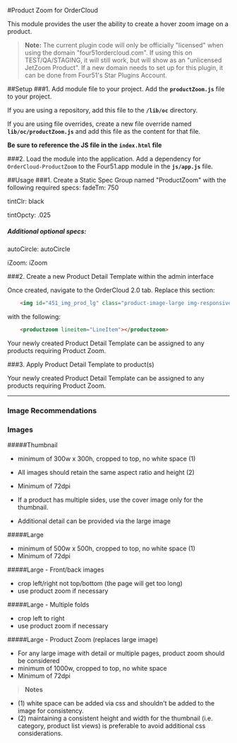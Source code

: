 #Product Zoom for OrderCloud

This module provides the user the ability to create a hover zoom image on a product.

>**Note:** The current plugin code will only be officially "licensed" when using the domain "four51ordercloud.com". If using this on TEST/QA/STAGING, it will still work, but will show as an "unlicensed JetZoom Product". If a new domain needs to set up for this plugin, it can be done from Four51's Star Plugins Account.

##Setup
###1. Add module file to your project.
Add the **`productZoom.js`** file to your project.

If you are using a repository, add this file to the **`/lib/oc`** directory.

If you are using file overrides, create a new file override named **`lib/oc/productZoom.js`** and add this file as the content for that file.

**Be sure to reference the JS file in the `index.html` file**

###2. Load the module into the application.
Add a dependency for `OrderCloud-ProductZoom` to the Four51.app module in the **`js/app.js`** file.

##Usage
###1. Create a Static Spec Group named "ProductZoom" with the following required specs:
fadeTm: 750

tintClr: black

tintOpcty: .025

##### Additional optional specs:

autoCircle: autoCircle 

iZoom: iZoom

###2. Create a new Product Detail Template within the admin interface

Once created, navigate to the OrderCloud 2.0 tab. Replace this section:

```html
    <img id="451_img_prod_lg" class="product-image-large img-responsive" ng-src="{{LineItem.Variant.PreviewUrl || LineItem.Variant.LargeImageUrl || LineItem.Product.LargeImageUrl}}" imageonload />
```

with the following:

```html
    <productzoom lineitem="LineItem"></productzoom>
```
Your newly created Product Detail Template can be assigned to any products requiring Product Zoom.

###3. Apply Product Detail Template to product(s)

Your newly created Product Detail Template can be assigned to any products requiring Product Zoom.

***
### Image Recommendations 

### Images
#####Thumbnail
* minimum of 300w x 300h, cropped to top, no white space (1)
* All images should retain the same aspect ratio and height (2)
* Minimum of 72dpi

* If a product has multiple sides, use the cover image only for the thumbnail.
* Additional detail can be provided via the large image

#####Large
* minimum of 500w x 500h, cropped to top, no white space (1)
* Minimum of 72dpi

#####Large - Front/back images 
* crop left/right not top/bottom (the page will get too long) 
* use product zoom if necessary

#####Large - Multiple folds 
* crop left to right 
* use product zoom if necessary

#####Large - Product Zoom (replaces large image)
* For any large image with detail or multiple pages, product zoom should be considered
* minimum of 1000w, cropped to top, no white space
* Minimum of 72dpi

>**Notes**
* (1) white space can be added via css and shouldn't be added to the image for consistency. 
* (2) maintaining a consistent height and width for the thumbnail (i.e. category, product list views) is preferable to avoid additional css considerations. 

